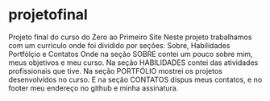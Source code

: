 # projetofinal
Projeto final do curso do Zero ao Primeiro Site
Neste projeto trabalhamos com um currículo onde foi
dividido por seções: Sobre, Habilidades Portfólçio e Contatos
Onde na seção SOBRE contei  um pouco sobre mim, meus objetivos  e meu curso.
Na seção HABILIDADES contei das atividades profissionais que tive.
Na seção PORTFÓLIO mostrei os projetos desenvolvidos no curso.
E na seção CONTATOS dispus meus contatos, e no footer meu endereço no github
e minha assinatura.
